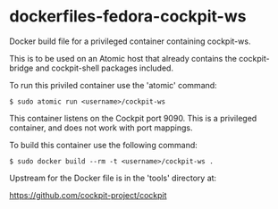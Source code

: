 dockerfiles-fedora-cockpit-ws
=============================

Docker build file for a privileged container containing cockpit-ws.

This is to be used on an Atomic host that already contains the
cockpit-bridge and cockpit-shell packages included.

To run this priviled container use the 'atomic' command:

    $ sudo atomic run <username>/cockpit-ws

This container listens on the Cockpit port 9090. This is a privileged
container, and does not work with port mappings.

To build this container use the following command:

    $ sudo docker build --rm -t <username>/cockpit-ws .

Upstream for the Docker file is in the 'tools' directory at:

https://github.com/cockpit-project/cockpit
